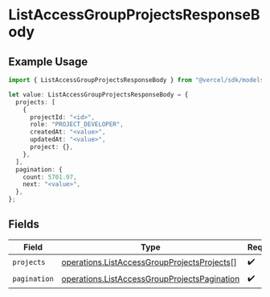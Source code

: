 # ListAccessGroupProjectsResponseBody

## Example Usage

```typescript
import { ListAccessGroupProjectsResponseBody } from "@vercel/sdk/models/operations/listaccessgroupprojects.js";

let value: ListAccessGroupProjectsResponseBody = {
  projects: [
    {
      projectId: "<id>",
      role: "PROJECT_DEVELOPER",
      createdAt: "<value>",
      updatedAt: "<value>",
      project: {},
    },
  ],
  pagination: {
    count: 5701.97,
    next: "<value>",
  },
};
```

## Fields

| Field                                                                                                        | Type                                                                                                         | Required                                                                                                     | Description                                                                                                  |
| ------------------------------------------------------------------------------------------------------------ | ------------------------------------------------------------------------------------------------------------ | ------------------------------------------------------------------------------------------------------------ | ------------------------------------------------------------------------------------------------------------ |
| `projects`                                                                                                   | [operations.ListAccessGroupProjectsProjects](../../models/operations/listaccessgroupprojectsprojects.md)[]   | :heavy_check_mark:                                                                                           | N/A                                                                                                          |
| `pagination`                                                                                                 | [operations.ListAccessGroupProjectsPagination](../../models/operations/listaccessgroupprojectspagination.md) | :heavy_check_mark:                                                                                           | N/A                                                                                                          |